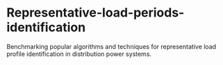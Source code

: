 # Representative-load-periods-identification
Benchmarking popular algorithms and techniques for representative load profile identification in distribution power systems.
